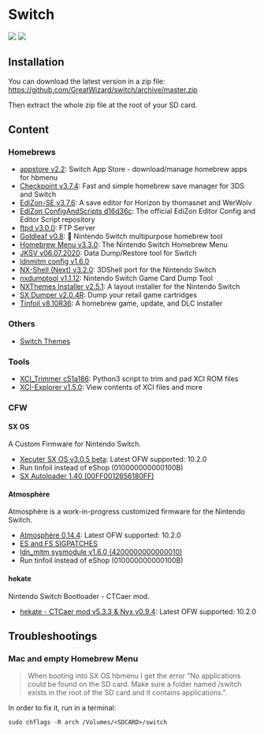 # Switch

![](https://img.shields.io/badge/switch-sx--os-red.svg)
![](https://img.shields.io/badge/switch-sdfiles-orange.svg)

## Installation

You can download the latest version in a zip file: https://github.com/GreatWizard/switch/archive/master.zip

Then extract the whole zip file at the root of your SD card.

## Content

### Homebrews

- [appstore v2.2](https://github.com/vgmoose/appstorenx): Switch App Store - download/manage homebrew apps for hbmenu
- [Checkpoint v3.7.4](https://github.com/BernardoGiordano/Checkpoint): Fast and simple homebrew save manager for 3DS and Switch
- [EdiZon-SE v3.7.6](https://github.com/tomvita/EdiZon-SE): A save editor for Horizon by thomasnet and WerWolv
- [EdiZon ConfigAndScripts d16d36c](https://github.com/WerWolv98/EdiZon_ConfigsAndScripts): The official EdiZon Editor Config and Editor Script repository
- [ftpd v3.0.0](https://github.com/mtheall/ftpd): FTP Server
- [Goldleaf v0.8](https://github.com/XorTroll/Goldleaf): 🍂 Nintendo Switch multipurpose homebrew tool
- [Homebrew Menu v3.3.0](https://github.com/switchbrew/nx-hbmenu): The Nintendo Switch Homebrew Menu
- [JKSV v06.07.2020](https://github.com/J-D-K/JKSV): Data Dump/Restore tool for Switch
- [ldnmitm config v1.6.0](https://github.com/spacemeowx2/ldn_mitm)
- [NX-Shell (Next) v3.2.0](https://github.com/joel16/NX-Shell): 3DShell port for the Nintendo Switch
- [nxdumptool v1.1.12](https://github.com/DarkMatterCore/gcdumptool): Nintendo Switch Game Card Dump Tool
- [NXThemes Installer v2.5.1](https://github.com/exelix11/SwitchThemeInjector): A layout installer for the Nintendo Switch
- [SX Dumper v2.0.4R](https://sx.xecuter.com): Dump your retail game cartridges
- [Tinfoil v8.10R36](http://tinfoil.io): A homebrew game, update, and DLC installer

### Others

- [Switch Themes](https://suchmememanyskill.github.io/Themes/Switch_Themes/)

### Tools

- [XCI_Trimmer c51a186](https://github.com/AnalogMan151/XCI_Trimmer): Python3 script to trim and pad XCI ROM files
- [XCI-Explorer v1.5.0](https://github.com/StudentBlake/XCI-Explorer): View contents of XCI files and more

### CFW

#### SX OS

A Custom Firmware for Nintendo Switch.

- [Xecuter SX OS v3.0.5 beta](https://sx.xecuter.com/): Latest OFW supported: 10.2.0
- Run tinfoil instead of eShop (010000000000100B)
- [SX Autoloader 1.40 (00FF0012656180FF)](https://team-xecuter.com/community/resources/sx-autoloader.25/updates)

#### Atmosphère

Atmosphère is a work-in-progress customized firmware for the Nintendo Switch.

- [Atmosphère 0.14.4](https://github.com/Atmosphere-NX/Atmosphere): Latest OFW supported: 10.2.0
- [ES and FS SIGPATCHES](https://gbatemp.net/threads/sigpatches-for-atmosphere-hekate-fss0-fusee-secondary-only.571543/)
- [ldn_mitm sysmodule v1.6.0 (4200000000000010)](https://github.com/spacemeowx2/ldn_mitm)
- Run tinfoil instead of eShop (010000000000100B)

#### hekate

Nintendo Switch Bootloader - CTCaer mod.

- [hekate - CTCaer mod v5.3.3 & Nyx v0.9.4](https://github.com/CTCaer/hekate): Latest OFW supported: 10.2.0

## Troubleshootings

### Mac and empty Homebrew Menu

> When booting into SX OS hbmenu I get the error "No applications could be found on the SD card. Make sure a folder named /switch exists in the root of the SD card and it contains applications.".

In order to fix it, run in a terminal:

```
sudo chflags -R arch /Volumes/<SDCARD>/switch
```
